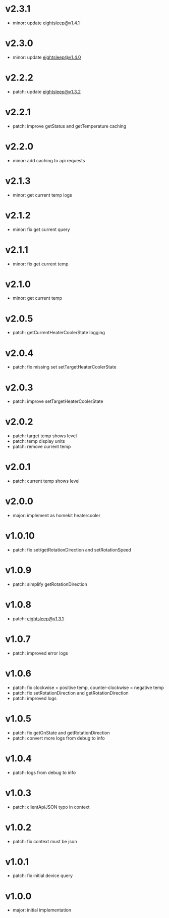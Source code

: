 # v2.3.1

- minor: update eightsleep@v1.4.1

# v2.3.0

- minor: update eightsleep@v1.4.0

# v2.2.2

- patch: update eightsleep@v1.3.2

# v2.2.1

- patch: improve getStatus and getTemperature caching

# v2.2.0

- minor: add caching to api requests

# v2.1.3

- minor: get current temp logs

# v2.1.2

- minor: fix get current query

# v2.1.1

- minor: fix get current temp

# v2.1.0

- minor: get current temp

# v2.0.5

- patch: getCurrentHeaterCoolerState logging

# v2.0.4

- patch: fix missing set setTargetHeaterCoolerState

# v2.0.3

- patch: improve setTargetHeaterCoolerState

# v2.0.2

- patch: target temp shows level
- patch: temp display units
- patch: remove current temp

# v2.0.1

- patch: current temp shows level

# v2.0.0

- major: implement as homekit heatercooler

# v1.0.10

- patch: fix set/getRotationDirection and setRotationSpeed

# v1.0.9

- patch: simplify getRotationDirection

# v1.0.8

- patch: eightsleep@v1.3.1

# v1.0.7

- patch: improved error logs

# v1.0.6

- patch: fix clockwise = positive temp, counter-clockwise = negative temp
- patch: fix setRotationDirection and getRotationDirection
- patch: improved logs

# v1.0.5

- patch: fix getOnState and getRotationDirection
- patch: convert more logs from debug to info

# v1.0.4

- patch: logs from debug to info

# v1.0.3

- patch: clientApiJSON typo in context

# v1.0.2

- patch: fix context must be json

# v1.0.1

- patch: fix initial device query

# v1.0.0

- major: initial implementation
